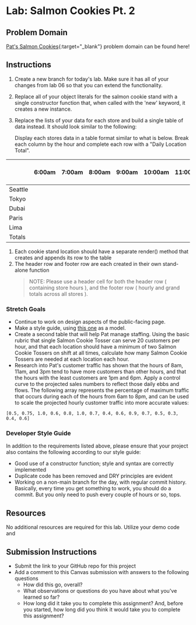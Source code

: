 # Lab: Salmon Cookies Pt. 2

## Problem Domain

[Pat's Salmon Cookies](https://codefellows.github.io/code-201-guide/curriculum/class-06/lab/){:target="_blank"} problem domain can be found here!

## Instructions

1. Create a new branch for today's lab. Make sure it has all of your changes from lab 06 so that you can extend the functionality.

1. Replace all of your object literals for the salmon cookie stand with a single constructor function that, when called with the 'new' keyword, it creates a new instance.

1. Replace the lists of your data for each store and  build a single table of data instead. It should look similar to the following:

    Display each stores data in a table format similar to what is below. Break each column by the hour and  complete each row with a "Daily Location Total".

|         | 6:00am | 7:00am | 8:00am | 9:00am | 10:00am | 11:00am | 12:00pm | 1:00pm | 2:00pm | 3:00pm | 4:00pm | 5:00pm | 6:00pm | 7:00pm | Daily Location Total |
| ------- | ------ | ------ | ------ | ------ | ------- | ------- | ------- | ------ | ------ | ------ | ------ | ------ | ------ | ------ | -------------------- |
| Seattle |        |        |        |        |         |         |         |        |        |        |        |        |        |        |
| Tokyo   |        |        |        |        |         |         |         |        |        |        |        |        |        |        |
| Dubai   |        |        |        |        |         |         |         |        |        |        |        |        |        |        |
| Paris   |        |        |        |        |         |         |         |        |        |        |        |        |        |        |
| Lima    |        |        |        |        |         |         |         |        |        |        |        |        |        |        |
| Totals  |        |        |        |        |         |         |         |        |        |        |        |        |        |        |

1. Each cookie stand location should have a separate render() method that creates and appends its row to the table
1. The header row and footer row are each created in their own stand-alone function
   > NOTE: Please use a header cell for both the header row ( containing store hours ), and the footer row ( hourly and grand totals across all stores ).

### Stretch Goals

- Continue to work on design aspects of the public-facing page.
- Make a style guide, using [this one](http://everlast.com/style-guide) as a model.
- Create a second table that will help Pat manage staffing. Using the basic rubric that single Salmon Cookie Tosser can serve 20 customers per hour, and that each location should have a minimum of two Salmon Cookie Tossers on shift at all times, calculate how many Salmon Cookie Tossers are needed at each location each hour.
- Research into Pat's customer traffic has shown that the hours of 8am, 11am, and 3pm tend to have more customers than other hours, and that the hours with the least customers are 1pm and 6pm. Apply a control curve to the projected sales numbers to reflect those daily ebbs and flows. The following array represents the percentage of maximum traffic that occurs during each of the hours from 6am to 8pm, and can be used to scale the projected hourly customer traffic into more accurate values:

`[0.5, 0.75, 1.0, 0.6, 0.8, 1.0, 0.7, 0.4, 0.6, 0.9, 0.7, 0.5, 0.3, 0.4, 0.6]`

### Developer Style Guide

In addition to the requirements listed above, please ensure that your project also contains the following according to our style guide:

- Good use of a constructor function; style and syntax are correctly implemented
- Duplicate code has been removed and DRY principles are evident
- Working on a non-main branch for the day, with regular commit history. Basically, every time you get something to work, you should do a commit. But you only need to push every couple of hours or so, tops.

## Resources

No additional resources are required for this lab. Utilize your demo code and

## Submission Instructions

- Submit the link to your GitHub repo for this project
- Add a comment to this Canvas submission with answers to the following questions
  - How did this go, overall?
  - What observations or questions do you have about what you've learned so far?
  - How long did it take you to complete this assignment? And, before you started, how long did you think it would take you to complete this assignment?

